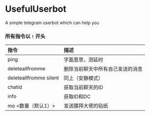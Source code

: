 # UsefulUserbot
A simple telegram userbot which can help you

### 所有指令以 `!` 开头
| 指令 | 描述 |
| :-- | :-- |
| ping | 字面意思，测延时 |
| deleteallfromme | 删除当前聊天中所有自己发送的消息 |
| deleteallfromme silent | 同上（安静模式） |
| chatid | 获取当前聊天的ID |
| info | 获取ID和DC |
| mo <数量（默认1）> | 发送膜拜大佬的贴纸 |
